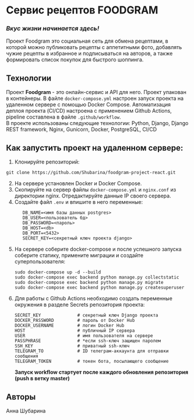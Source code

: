 # Сервис рецептов FOODGRAM 
### *Вкус жизни начинается здесь!*
Проект Foodgram это социальная сеть для обмена рецептами, в которой можно публиковать рецепты с аппетитными фото, добавлять чужие рецепты в избранное и подписываться на авторов, а также формировать список покупок для быстрого шоппинга. 

## Технологии
Проект **Foodgram** - это онлайн-сервис и API для него. 
Проект упакован в контейнеры. В файле `docker-compose.yml` настроен запуск проекта на удаленном сервере с помощью Docker Compose. 
Автоматизация деплоя проекта (CI/CD) настроена с применением Github Actions, pipeline составлена в файле `.github/workflow`.  
В проекте использованы следующие технологии: Python, Django, Django REST framework, Nginx, Gunicorn, Docker, PostgreSQL, CI/CD  

## Как запустить проект на удаленном сервере:
1. Клонируйте репозиторий:
```
git clone https://github.com/Shubarina/foodgram-project-react.git
```
2. На сервере установлен Docker и Docker Compose.
3. Скопируйте на сервер файлы `docker-compose.yml` и `nginx.conf` из директории nginx. Отредактируйте данные IP своего сервера.
4. Создайте файл `.env` и впишите в него переменные:
   ```DB_ENGINE=<django.db.backends.postgresql>
      DB_NAME=<имя базы данных postgres>
      DB_USER=<пользователь бд>
      DB_PASSWORD=<пароль>
      DB_HOST=<db>
      DB_PORT=<5432>
      SECRET_KEY=<секретный ключ проекта django>
   ```
6. На сервере соберите docker-compose и после успешного запуска соберите статику, примените миграции и создайте суперпользователя:
   ```
   sudo docker-compose up -d --build
   sudo docker-compose exec backend python manage.py collectstatic
   sudo docker-compose exec backend python manage.py migrate
   sudo docker-compose exec backend python manage.py createsuperuser
   ```
7. Для работы с Github Actions необходимо создать переменные окружения в разделе Secrets репозитория проекта:
   ```
   SECRET_KEY              # секретный ключ Django проекта
   DOCKER_PASSWORD         # пароль от Docker Hub
   DOCKER_USERNAME         # логин Docker Hub
   HOST                    # публичный IP сервера
   USER                    # имя пользователя на сервере
   PASSPHRASE              # *если ssh-ключ защищен паролем
   SSH_KEY                 # приватный ssh-ключ
   TELEGRAM_TO             # ID телеграм-аккаунта для отправки сообщения
   TELEGRAM_TOKEN          # токен бота, посылающего сообщение
   ```
   **Запуск workflow стартует после каждого обновления репозитория (push в ветку master)**
   
## Авторы
Анна Шубарина
